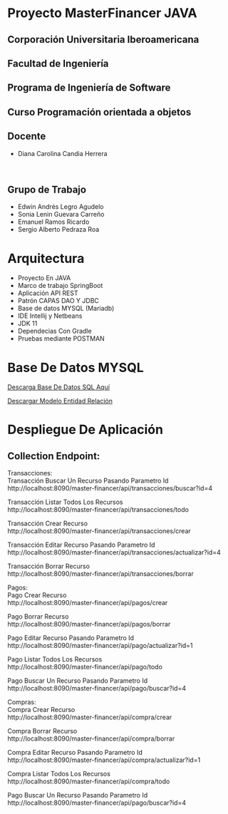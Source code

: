 
# Proyecto MasterFinancer JAVA

Corporación Universitaria Iberoamericana    
---
Facultad de Ingeniería  
---
Programa de Ingeniería de Software  
---
Curso Programación orientada a objetos
----

Docente
---
* Diana Carolina Candia Herrera 
<br>

Grupo de Trabajo
---
* Edwin Andrés Legro Agudelo
* Sonia Lenin Guevara Carreño
* Emanuel Ramos Ricardo
* Sergio Alberto Pedraza Roa

Arquitectura    
=== 
* Proyecto En JAVA        
* Marco de trabajo SpringBoot    
* Aplicación API REST 
* Patrón CAPAS DAO Y JDBC 
* Base de datos MYSQL (Mariadb)
* IDE Intellij y Netbeans
* JDK 11
* Dependecias Con Gradle
* Pruebas mediante POSTMAN

Base De Datos MYSQL
===
<a href="https://laiberocol.sharepoint.com/:u:/s/GrupoIberoPOO-S03/EY-IXmWH2IBAkyMxU8fxHncBRLRrDno5j2umK7sTijslrg?e=Yw58k2">Descarga Base De Datos SQL Aquí</a> 

<a href="https://laiberocol.sharepoint.com/:b:/s/GrupoIberoPOO-S03/EYaxtG0Jhr5DuQ70VKRi1MQB9AGtG_Q-7VRvyVGt697viQ?e=DYzIgD">Descargar Modelo Entidad Relación</a>   

Despliegue De Aplicación
===

Collection Endpoint:          
---

Transacciones:  
Transacción Buscar Un Recurso Pasando Parametro Id  
http://localhost:8090/master-financer/api/transacciones/buscar?id=4   

Transacción Listar Todos Los Recursos   
http://localhost:8090/master-financer/api/transacciones/todo    

Transacción Crear Recurso   
http://localhost:8090/master-financer/api/transacciones/crear    

Transacción Editar Recurso Pasando Parametro Id       
http://localhost:8090/master-financer/api/transacciones/actualizar?id=4   

Transacción Borrar Recurso     
http://localhost:8090/master-financer/api/transacciones/borrar    

Pagos:    
Pago Crear Recurso     
http://localhost:8090/master-financer/api/pagos/crear

Pago Borrar Recurso        
http://localhost:8090/master-financer/api/pagos/borrar   

Pago Editar Recurso Pasando Parametro Id   
http://localhost:8090/master-financer/api/pago/actualizar?id=1

Pago Listar Todos Los Recursos     
http://localhost:8090/master-financer/api/pago/todo

Pago Buscar Un Recurso Pasando Parametro Id  
http://localhost:8090/master-financer/api/pago/buscar?id=4


Compras:  
Compra Crear Recurso     
http://localhost:8090/master-financer/api/compra/crear

Compra Borrar Recurso        
http://localhost:8090/master-financer/api/compra/borrar

Compra Editar Recurso Pasando Parametro Id   
http://localhost:8090/master-financer/api/compra/actualizar?id=1

Compra Listar Todos Los Recursos     
http://localhost:8090/master-financer/api/compra/todo

Pago Buscar Un Recurso Pasando Parametro Id  
http://localhost:8090/master-financer/api/pago/buscar?id=4   

